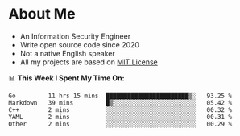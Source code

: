 # About Me

- An Information Security Engineer
- Write open source code since 2020
- Not a native English speaker
- All my projects are based on [MIT License](https://opensource.org/licenses/MIT)

📊 **This Week I Spent My Time On:**
<!--START_SECTION:waka-->
```text
Go         11 hrs 15 mins  ███████████████████████▒░   93.25 % 
Markdown   39 mins         █▒░░░░░░░░░░░░░░░░░░░░░░░   05.42 % 
C++        2 mins          ░░░░░░░░░░░░░░░░░░░░░░░░░   00.32 % 
YAML       2 mins          ░░░░░░░░░░░░░░░░░░░░░░░░░   00.31 % 
Other      2 mins          ░░░░░░░░░░░░░░░░░░░░░░░░░   00.29 % 
```
<!--END_SECTION:waka-->

